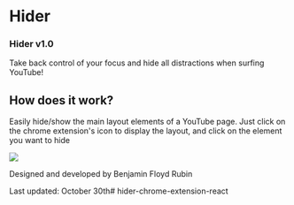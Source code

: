 # Hider
### Hider v1.0

Take back control of your focus and hide all distractions when surfing YouTube! 

## How does it work? 
Easily hide/show the main layout elements of a YouTube page.
Just click on the chrome extension's icon to display the layout,
and click on the element you want to hide

<img src="youtube-hider.png">

Designed and developed by Benjamin Floyd Rubin

Last updated: October 30th# hider-chrome-extension-react
